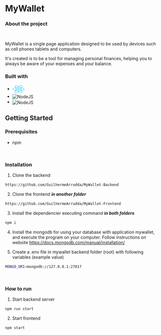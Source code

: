 # **MyWallet**

### **About the project**

<br/>

MyWallet is a single page application designed to be used by devices such as cell phones tablets and computers.

It's created is to be a tool for managing personal finances, helping you to always be aware of your expenses and your balance.

### **Built with**

- <img align="center" alt="React" height="30" width="40" src="https://raw.githubusercontent.com/devicons/devicon/master/icons/react/react-original.svg">
-  <img align="center" alt="NodeJS" height="70" width="90" src="https://cdn.jsdelivr.net/gh/devicons/devicon/icons/nodejs/nodejs-original-wordmark.svg" />
- <img align="center" alt="NodeJS" height="40" width="50" src="https://cdn.jsdelivr.net/gh/devicons/devicon/icons/mongodb/mongodb-original-wordmark.svg" />

## **Getting Started**

### **Prerequisites**

- npm

<br />

### **Installation**

1.  Clone the backend
```sh
https://github.com/GuilhermeArrudda/MyWallet-Backend
```
2. Clone the frontend ***in another folder***
```sh
https://github.com/GuilhermeArrudda/MyWallet-Frontend
```
3. Install the dependencier executing command ***in both folders***
```sh
npm i
```
4. Install the mongodb for using your database with application mywallet, and execute the program on your computer. Follow instructions on website  https://docs.mongodb.com/manual/installation/

5. Create a .env file in mywallet backend folder (root) with following variables (example value)
```sh
MONGO_URI=mongodb://127.0.0.1:27017
```
<br/>

### **How to run**

1. Start backend server

```sh
npm run start
```

2. Start frontend

```sh
npm start
```
